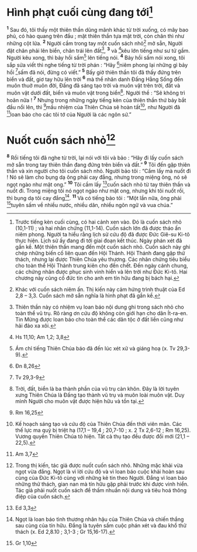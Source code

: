 # Hình phạt cuối cùng đang tới[^1-a62e5a54-4b50-40ec-a055-8dfb5c746088]

<sup><b>1</b></sup> Sau đó, tôi thấy một thiên thần dũng mãnh khác từ trời xuống, có mây bao phủ, có hào quang trên đầu ; mặt thiên thần tựa mặt trời, còn chân thì như những cột lửa. <sup><b>2</b></sup> Người cầm trong tay một cuốn sách nhỏ[^2-a62e5a54-4b50-40ec-a055-8dfb5c746088] mở sẵn, Người đặt chân phải lên biển, chân trái lên đất[^3-a62e5a54-4b50-40ec-a055-8dfb5c746088], <sup><b>3</b></sup> và [^1@-a62e5a54-4b50-40ec-a055-8dfb5c746088]kêu lớn tiếng như sư tử gầm. Người kêu xong, thì bảy hồi sấm[^4-a62e5a54-4b50-40ec-a055-8dfb5c746088] lên tiếng nói. <sup><b>4</b></sup> Bảy hồi sấm nói xong, tôi sắp sửa viết thì nghe tiếng từ trời phán : “Hãy [^2@-a62e5a54-4b50-40ec-a055-8dfb5c746088]niêm phong lại những gì bảy hồi [^3@-a62e5a54-4b50-40ec-a055-8dfb5c746088]sấm đã nói, đừng có viết.” <sup><b>5</b></sup> Bấy giờ thiên thần tôi đã thấy đứng trên biển và đất, giơ tay hữu lên trời <sup><b>6</b></sup> mà thề nhân danh Đấng Hằng Sống đến muôn thuở muôn đời, Đấng đã sáng tạo trời và muôn vật trên trời, đất và muôn vật dưới đất, biển và muôn vật trong biển[^5-a62e5a54-4b50-40ec-a055-8dfb5c746088]. Người thề : “Sẽ không trì hoãn nữa ! <sup><b>7</b></sup> Nhưng trong những ngày tiếng kèn của thiên thần thứ bảy bắt đầu nổi lên, thì [^4@-a62e5a54-4b50-40ec-a055-8dfb5c746088]mầu nhiệm của Thiên Chúa sẽ hoàn tất[^6-a62e5a54-4b50-40ec-a055-8dfb5c746088], như Người đã [^5@-a62e5a54-4b50-40ec-a055-8dfb5c746088]loan báo cho các tôi tớ của Người là các ngôn sứ.”

# Nuốt cuốn sách nhỏ[^7-a62e5a54-4b50-40ec-a055-8dfb5c746088]

<sup><b>8</b></sup> Rồi tiếng tôi đã nghe từ trời, lại nói với tôi và bảo : “Hãy đi lấy cuốn sách mở sẵn trong tay thiên thần đang đứng trên biển và đất.” <sup><b>9</b></sup> Tôi đến gặp thiên thần và xin người cho tôi cuốn sách nhỏ. Người bảo tôi : “Cầm lấy mà nuốt đi ! Nó sẽ làm cho bụng dạ ông phải cay đắng, nhưng trong miệng ông, nó sẽ ngọt ngào như mật ong.” <sup><b>10</b></sup> Tôi cầm lấy [^6@-a62e5a54-4b50-40ec-a055-8dfb5c746088]cuốn sách nhỏ từ tay thiên thần và nuốt đi. Trong miệng tôi nó ngọt ngào như mật ong, nhưng khi tôi nuốt rồi, thì bụng dạ tôi cay đắng[^8-a62e5a54-4b50-40ec-a055-8dfb5c746088]. <sup><b>11</b></sup> Và có tiếng bảo tôi : “Một lần nữa, ông phải [^7@-a62e5a54-4b50-40ec-a055-8dfb5c746088]tuyên sấm về nhiều nước, nhiều dân, nhiều ngôn ngữ và vua chúa.”

[^1-a62e5a54-4b50-40ec-a055-8dfb5c746088]: Trước tiếng kèn cuối cùng, có hai cảnh xen vào. Đó là cuốn sách nhỏ (10,1-11) ; và hai nhân chứng (11,1-14). Cuốn sách lớn đã được tháo ấn niêm phong. Người ta hiểu rằng lịch sử cứu độ đã được Đức Giê-su Ki-tô thực hiện. Lịch sử ấy đang đi tới giai đoạn kết thúc. Ngày phán xét đã gần kề. Một thiên thần mang đến một cuốn sách nhỏ. Cuốn sách này ghi chép những biến cố liên quan đến Hội Thánh. Hội Thánh đang gặp thử thách, nhưng lại được Thiên Chúa yêu thương. Các nhân chứng tiêu biểu cho toàn thể Hội Thánh trung kiên cho đến chết. Đến ngày cánh chung, các chứng nhân được phục sinh vinh hiển và lên trời như Đức Ki-tô. Hai chương này củng cố đức tin cho anh em tín hữu đang bị bách hại.

[^2-a62e5a54-4b50-40ec-a055-8dfb5c746088]: Khác với cuốn sách niêm ấn. Thị kiến này cảm hứng trình thuật của Ed 2,8 – 3,3. Cuốn sách mở sẵn nghĩa là hình phạt đã gần kề.

[^3-a62e5a54-4b50-40ec-a055-8dfb5c746088]: Thiên thần này có nhiệm vụ loan báo nội dung ghi trong sách nhỏ cho toàn thể vũ trụ. Rõ ràng ơn cứu độ không còn giới hạn cho dân Ít-ra-en. Tin Mừng được loan báo cho toàn thể các dân tộc ở đất liền cũng như hải đảo xa xôi.

[^4-a62e5a54-4b50-40ec-a055-8dfb5c746088]: Ám chỉ tiếng Thiên Chúa báo đã đến lúc xét xử và giáng hoạ (x. Tv 29,3-9).

[^5-a62e5a54-4b50-40ec-a055-8dfb5c746088]: Trời, đất, biển là ba thành phần của vũ trụ càn khôn. Đây là lời tuyên xưng Thiên Chúa là Đấng tạo thành vũ trụ và muôn loài muôn vật. Duy mình Người cho muôn vật được hiện hữu và tồn tại.

[^6-a62e5a54-4b50-40ec-a055-8dfb5c746088]: Kế hoạch sáng tạo và cứu độ của Thiên Chúa đến thời viên mãn. Các thế lực ma quỷ bị triệt hạ (17,1 – 19,4 ; 20,7-10 ; x. 2 Tx 2,6-12 ; Rm 16,25). Vương quyền Thiên Chúa tỏ hiện. Tất cả thụ tạo đều được đổi mới (21,1 – 22,5).

[^7-a62e5a54-4b50-40ec-a055-8dfb5c746088]: Trong thị kiến, tác giả được nuốt cuốn sách nhỏ. Những mặc khải vừa ngọt vừa đắng. Ngọt là vì lời cứu độ và vì loan báo cuộc khải hoàn sau cùng của Đức Ki-tô cùng với những kẻ tin theo Người. Đắng vì loan báo những thử thách, gian nan mà tín hữu gặp phải trước khi được vinh hiển. Tác giả phải nuốt cuốn sách để thấm nhuần nội dung và tiêu hoá thông điệp của cuốn sách.

[^8-a62e5a54-4b50-40ec-a055-8dfb5c746088]: Ngọt là loan báo tình thương nhân hậu của Thiên Chúa và chiến thắng sau cùng của tín hữu. Đắng là tuyên sấm cuộc phán xét và đau khổ thử thách (x. Ed 2,8.10 ; 3,1-3 ; Gr 15,16-17).

[^1@-a62e5a54-4b50-40ec-a055-8dfb5c746088]: Hs 11,10; Am 1,2; 3,8

[^2@-a62e5a54-4b50-40ec-a055-8dfb5c746088]: Đn 8,26

[^3@-a62e5a54-4b50-40ec-a055-8dfb5c746088]: Tv 29,3-9

[^4@-a62e5a54-4b50-40ec-a055-8dfb5c746088]: Rm 16,25

[^5@-a62e5a54-4b50-40ec-a055-8dfb5c746088]: Am 3,7

[^6@-a62e5a54-4b50-40ec-a055-8dfb5c746088]: Ed 3,3

[^7@-a62e5a54-4b50-40ec-a055-8dfb5c746088]: Gr 1,10
